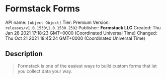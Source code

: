 # Formstack Forms
API name: `[object Object]`
Tier: Premium
Version: `releases/v1.0.1530\1.0.1530.2592`
Publisher: **Formstack LLC**
Created: Thu Jan 28 2021 17:18:23 GMT+0000 (Coordinated Universal Time)
Changed: Thu Oct 21 2021 18:45:24 GMT+0000 (Coordinated Universal Time)

## Description
> Formstack is one of the easiest ways to build custom forms that let you collect data your way.
